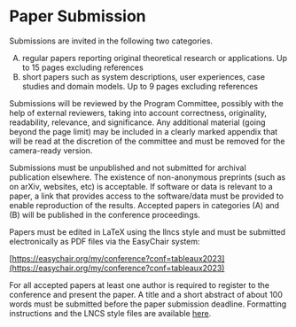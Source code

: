 # Paper Submission

Submissions are invited in the following two categories.

<ol type="A">
  <li>regular papers reporting original theoretical research or applications. Up to 15 pages excluding references</li>
  <li>short papers such as system descriptions, user experiences, case studies and domain models. Up to 9 pages excluding references</li>
</ol>

Submissions will be reviewed by the Program Committee, possibly with the help of external reviewers, taking into account correctness, originality, readability, relevance, and significance. Any additional material (going beyond the page limit) may be included in a clearly marked appendix that will be read at the discretion of the committee and must be removed for the camera-ready version.

Submissions must be unpublished and not submitted for archival publication elsewhere. The existence of non-anonymous preprints (such as on arXiv, websites, etc) is acceptable.  If software or data is relevant to a paper, a link that provides access to the software/data must be provided to enable reproduction of the results. Accepted papers in categories (A) and (B) will be published in the conference proceedings.

Papers must be edited in LaTeX using the llncs style and must be submitted electronically as PDF files via the EasyChair system:

[https://easychair.org/my/conference?conf=tableaux2023](https://easychair.org/my/conference?conf=tableaux2023)

For all accepted papers at least one author is required to register to the conference and present the paper. A title and a short abstract of about 100 words must be submitted before the paper submission deadline. Formatting instructions and the LNCS style files are available 
[here](http://www.springer.com/br/computer-science/lncs/conference-proceedings-guidelines).

